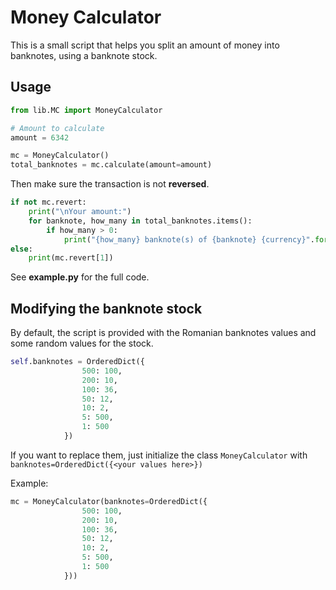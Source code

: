 # Money Calculator #
This is a small script that helps you split an amount of money into banknotes, using a banknote stock.


## Usage ##

```python
from lib.MC import MoneyCalculator

# Amount to calculate
amount = 6342

mc = MoneyCalculator()
total_banknotes = mc.calculate(amount=amount)
```

Then make sure the transaction is not **reversed**.

```python
if not mc.revert:
    print("\nYour amount:")
    for banknote, how_many in total_banknotes.items():
        if how_many > 0:
            print("{how_many} banknote(s) of {banknote} {currency}".format(how_many=how_many, banknote=banknote, currency=mc.currency))
else:
    print(mc.revert[1])
```

See **example.py** for the full code.


## Modifying the banknote stock ##

By default, the script is provided with the Romanian banknotes values and some random values for the stock.

```python
self.banknotes = OrderedDict({
                500: 100,
                200: 10,
                100: 36,
                50: 12,
                10: 2,
                5: 500,
                1: 500
            })
```

If you want to replace them, just initialize the class `MoneyCalculator` with `banknotes=OrderedDict({<your values here>})`

Example:
```python
mc = MoneyCalculator(banknotes=OrderedDict({
                500: 100,
                200: 10,
                100: 36,
                50: 12,
                10: 2,
                5: 500,
                1: 500
            }))
```